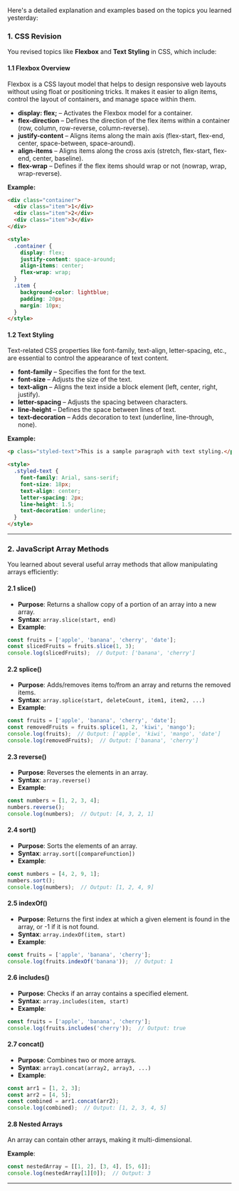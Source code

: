 Here's a detailed explanation and examples based on the topics you learned yesterday:

### 1. **CSS Revision**
You revised topics like **Flexbox** and **Text Styling** in CSS, which include:

#### 1.1 **Flexbox Overview**
Flexbox is a CSS layout model that helps to design responsive web layouts without using float or positioning tricks. It makes it easier to align items, control the layout of containers, and manage space within them.

- **display: flex;** – Activates the Flexbox model for a container.
- **flex-direction** – Defines the direction of the flex items within a container (row, column, row-reverse, column-reverse).
- **justify-content** – Aligns items along the main axis (flex-start, flex-end, center, space-between, space-around).
- **align-items** – Aligns items along the cross axis (stretch, flex-start, flex-end, center, baseline).
- **flex-wrap** – Defines if the flex items should wrap or not (nowrap, wrap, wrap-reverse).

**Example:**

```html
<div class="container">
  <div class="item">1</div>
  <div class="item">2</div>
  <div class="item">3</div>
</div>

<style>
  .container {
    display: flex;
    justify-content: space-around;
    align-items: center;
    flex-wrap: wrap;
  }
  .item {
    background-color: lightblue;
    padding: 20px;
    margin: 10px;
  }
</style>
```

#### 1.2 **Text Styling**
Text-related CSS properties like font-family, text-align, letter-spacing, etc., are essential to control the appearance of text content.

- **font-family** – Specifies the font for the text.
- **font-size** – Adjusts the size of the text.
- **text-align** – Aligns the text inside a block element (left, center, right, justify).
- **letter-spacing** – Adjusts the spacing between characters.
- **line-height** – Defines the space between lines of text.
- **text-decoration** – Adds decoration to text (underline, line-through, none).

**Example:**

```html
<p class="styled-text">This is a sample paragraph with text styling.</p>

<style>
  .styled-text {
    font-family: Arial, sans-serif;
    font-size: 18px;
    text-align: center;
    letter-spacing: 2px;
    line-height: 1.5;
    text-decoration: underline;
  }
</style>
```

---

### 2. **JavaScript Array Methods**
You learned about several useful array methods that allow manipulating arrays efficiently:

#### 2.1 **slice()**
- **Purpose**: Returns a shallow copy of a portion of an array into a new array.
- **Syntax**: `array.slice(start, end)`
- **Example**:

```javascript
const fruits = ['apple', 'banana', 'cherry', 'date'];
const slicedFruits = fruits.slice(1, 3);
console.log(slicedFruits);  // Output: ['banana', 'cherry']
```

#### 2.2 **splice()**
- **Purpose**: Adds/removes items to/from an array and returns the removed items.
- **Syntax**: `array.splice(start, deleteCount, item1, item2, ...)`
- **Example**:

```javascript
const fruits = ['apple', 'banana', 'cherry', 'date'];
const removedFruits = fruits.splice(1, 2, 'kiwi', 'mango');
console.log(fruits);  // Output: ['apple', 'kiwi', 'mango', 'date']
console.log(removedFruits);  // Output: ['banana', 'cherry']
```

#### 2.3 **reverse()**
- **Purpose**: Reverses the elements in an array.
- **Syntax**: `array.reverse()`
- **Example**:

```javascript
const numbers = [1, 2, 3, 4];
numbers.reverse();
console.log(numbers);  // Output: [4, 3, 2, 1]
```

#### 2.4 **sort()**
- **Purpose**: Sorts the elements of an array.
- **Syntax**: `array.sort([compareFunction])`
- **Example**:

```javascript
const numbers = [4, 2, 9, 1];
numbers.sort();
console.log(numbers);  // Output: [1, 2, 4, 9]
```

#### 2.5 **indexOf()**
- **Purpose**: Returns the first index at which a given element is found in the array, or -1 if it is not found.
- **Syntax**: `array.indexOf(item, start)`
- **Example**:

```javascript
const fruits = ['apple', 'banana', 'cherry'];
console.log(fruits.indexOf('banana'));  // Output: 1
```

#### 2.6 **includes()**
- **Purpose**: Checks if an array contains a specified element.
- **Syntax**: `array.includes(item, start)`
- **Example**:

```javascript
const fruits = ['apple', 'banana', 'cherry'];
console.log(fruits.includes('cherry'));  // Output: true
```

#### 2.7 **concat()**
- **Purpose**: Combines two or more arrays.
- **Syntax**: `array1.concat(array2, array3, ...)`
- **Example**:

```javascript
const arr1 = [1, 2, 3];
const arr2 = [4, 5];
const combined = arr1.concat(arr2);
console.log(combined);  // Output: [1, 2, 3, 4, 5]
```

#### 2.8 **Nested Arrays**
An array can contain other arrays, making it multi-dimensional.

**Example**:

```javascript
const nestedArray = [[1, 2], [3, 4], [5, 6]];
console.log(nestedArray[1][0]);  // Output: 3
```

---